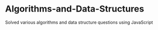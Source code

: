 # Algorithms-and-Data-Structures
Solved various algorithms and data structure questions using JavaScript
